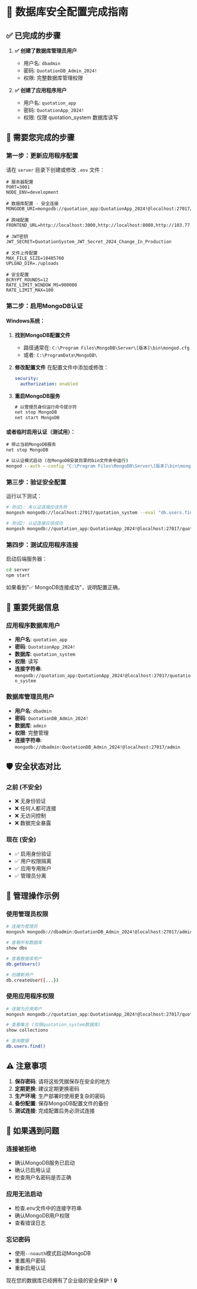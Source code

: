 # 🔐 数据库安全配置完成指南

## ✅ 已完成的步骤

1. **✅ 创建了数据库管理员用户**
   - 用户名: `dbadmin`
   - 密码: `QuotationDB_Admin_2024!`
   - 权限: 完整数据库管理权限

2. **✅ 创建了应用程序用户**
   - 用户名: `quotation_app`
   - 密码: `QuotationApp_2024!`  
   - 权限: 仅限 quotation_system 数据库读写

## 🚨 需要您完成的步骤

### 第一步：更新应用程序配置

请在 `server` 目录下创建或修改 `.env` 文件：

```env
# 服务器配置
PORT=3001
NODE_ENV=development

# 数据库配置 - 安全连接
MONGODB_URI=mongodb://quotation_app:QuotationApp_2024!@localhost:27017/quotation_system

# 跨域配置  
FRONTEND_URL=http://localhost:3000,http://localhost:8080,http://103.77.22.42,http://103.77.22.42:8080

# JWT密钥
JWT_SECRET=QuotationSystem_JWT_Secret_2024_Change_In_Production

# 文件上传配置
MAX_FILE_SIZE=10485760
UPLOAD_DIR=./uploads

# 安全配置
BCRYPT_ROUNDS=12
RATE_LIMIT_WINDOW_MS=900000
RATE_LIMIT_MAX=100
```

### 第二步：启用MongoDB认证

#### Windows系统：

1. **找到MongoDB配置文件**
   - 路径通常在: `C:\Program Files\MongoDB\Server\[版本]\bin\mongod.cfg`
   - 或者: `C:\ProgramData\MongoDB\`

2. **修改配置文件**
   在配置文件中添加或修改：
   ```yaml
   security:
     authorization: enabled
   ```

3. **重启MongoDB服务**
   ```cmd
   # 以管理员身份运行命令提示符
   net stop MongoDB
   net start MongoDB
   ```

#### 或者临时启用认证（测试用）：
```cmd
# 停止当前MongoDB服务
net stop MongoDB

# 以认证模式启动 (在MongoDB安装目录的bin文件夹中运行)
mongod --auth --config "C:\Program Files\MongoDB\Server\[版本]\bin\mongod.cfg"
```

### 第三步：验证安全配置

运行以下测试：

```bash
# 测试1: 未认证连接应该失败
mongosh mongodb://localhost:27017/quotation_system --eval "db.users.find()"

# 测试2: 认证连接应该成功
mongosh mongodb://quotation_app:QuotationApp_2024!@localhost:27017/quotation_system --eval "db.users.count()"
```

### 第四步：测试应用程序连接

启动后端服务器：
```bash
cd server
npm start
```

如果看到"✅ MongoDB连接成功"，说明配置正确。

## 🔑 重要凭据信息

### 应用程序数据库用户
- **用户名**: `quotation_app`
- **密码**: `QuotationApp_2024!`
- **数据库**: `quotation_system`
- **权限**: 读写
- **连接字符串**: `mongodb://quotation_app:QuotationApp_2024!@localhost:27017/quotation_system`

### 数据库管理员用户  
- **用户名**: `dbadmin`
- **密码**: `QuotationDB_Admin_2024!`
- **数据库**: `admin`
- **权限**: 完整管理
- **连接字符串**: `mongodb://dbadmin:QuotationDB_Admin_2024!@localhost:27017/admin`

## 🛡️ 安全状态对比

### 之前 (不安全)
- ❌ 无身份验证
- ❌ 任何人都可连接
- ❌ 无访问控制
- ❌ 数据完全暴露

### 现在 (安全)
- ✅ 启用身份验证
- ✅ 用户权限隔离
- ✅ 应用专用账户
- ✅ 管理员分离

## 🔧 管理操作示例

### 使用管理员权限
```bash
# 连接为管理员
mongosh mongodb://dbadmin:QuotationDB_Admin_2024!@localhost:27017/admin

# 查看所有数据库
show dbs

# 查看数据库用户
db.getUsers()

# 创建新用户
db.createUser({...})
```

### 使用应用程序权限
```bash
# 连接为应用用户
mongosh mongodb://quotation_app:QuotationApp_2024!@localhost:27017/quotation_system

# 查看集合 (仅限quotation_system数据库)
show collections

# 查询数据
db.users.find()
```

## ⚠️ 注意事项

1. **保存密码**: 请将这些凭据保存在安全的地方
2. **定期更换**: 建议定期更换密码
3. **生产环境**: 生产部署时使用更复杂的密码
4. **备份配置**: 保存MongoDB配置文件的备份
5. **测试连接**: 完成配置后务必测试连接

## 🚨 如果遇到问题

### 连接被拒绝
- 确认MongoDB服务已启动
- 确认已启用认证
- 检查用户名密码是否正确

### 应用无法启动
- 检查.env文件中的连接字符串
- 确认MongoDB用户权限
- 查看错误日志

### 忘记密码
- 使用`--noauth`模式启动MongoDB
- 重置用户密码
- 重新启用认证

现在您的数据库已经拥有了企业级的安全保护！🔒 